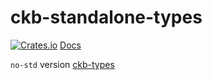 # ckb-standalone-types

[![Crates.io](https://img.shields.io/crates/v/ckb-standalone-types.svg)](https://crates.io/crates/ckb-standalone-types)
[Docs](https://docs.rs/ckb-standalone-types)

`no-std` version [ckb-types](https://github.com/nervosnetwork/ckb/tree/develop/util/types)
